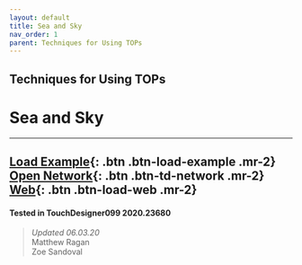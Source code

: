 ```yaml
---
layout: default
title: Sea and Sky
nav_order: 1
parent: Techniques for Using TOPs
---
```


## Techniques for Using TOPs
# Sea and Sky

*****

[Load Example](?actionable=1&action=load_tox&remotePath=){: .btn .btn-load-example .mr-2}
[Open Network](?actionable=1&action=open_floating_network){: .btn .btn-td-network .mr-2}
[Web](?actionable=1&action=open_in_browser){: .btn .btn-load-web .mr-2}
---

#### Tested in TouchDesigner099 2020.23680 
>*Updated 06.03.20*  
Matthew Ragan  
Zoe Sandoval   